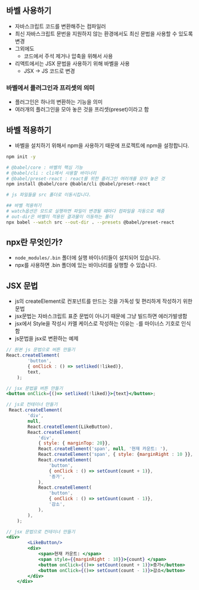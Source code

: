 ## 바벨 사용하기
* 자바스크립트 코드를 변환해주는 컴파일러
* 최신 자바스크립트 문번을 지원하지 않는 환경에서도 최신 문법을 사용할 수 있도록 변경
* 그외에도
  * 코드에서 주석 제거나 압축을 위해서 사용
* 리액트에서는 JSX 문법을 사용하기 위해 바벨을 사용
  * JSX -> JS 코드로 변경

### 바벨에서 플러그인과 프리셋의 의미
* 플러그인은 하나의 변환하는 기능을 의미
* 여러개의 플러그인을 모아 놓은 것을 프리셋(preset)이라고 함

## 바벨 적용하기 
* 바벨을 설치하기 위해서 npm을 사용하기 때문에 프로젝트에 npm을 설정합니다.
```bash
npm init -y

# @babel/core : 바벨의 핵심 기능
# @babel/cli : cli에서 사용할 바이너리 
# @babel/preset-react : react를 위한 플러그인 여러개를 모아 놓은 것
npm install @babel/core @bable/cli @babel/preset-react

# js 파일들을 src 폴더로 이동시킵니다. 

## 바벨 적용하기
# watch옵션은 모드로 실행하면 파일이 변경될 때마다 컴파일을 자동으로 해줌
# out-dir은 바벨이 적용된 결과물이 이동하는 폴더 
npx babel --watch src --out-dir . --presets @babel/preset-react
```
## npx란 무엇인가?
* `node_modules/.bin` 폴더에 실행 바이너리들이 설치되어 있습니다.
* npx를 사용하면 .bin 폴더에 있는 바이너리를 실행할 수 있습니다.

## JSX 문법
* js의 createElement로 컨포넌트를 만드는 것을 가독성 및 편리하게 작성하기 위한 문법 
* jsx문법는 자바스크립트 표준 문법이 아니기 때문에 그냥 빌드하면 에러가발생함
* jsx에서 Style을 작성시 카멜 케이스로 작성하는 이유는 `-`를 마이너스 기호로 인식 함
* js문법을 jsx로 변환하는 예제
```jsx
// 원본 js 문법으로 버튼 만들기 
React.createElement(
        'button',
        { onClick : () => setliked(!liked)},
        text,
    );

// jsx 문법을 버튼 만들기
<button onClick={()=> setliked(!liked)}>{text}</button>;

// js로 컨테이너 만들기
 React.createElement(
        'div',
        null,
        React.createElement(LikeButton),
        React.createElement(
            'div',
            { style: { marginTop: 20}},
            React.createElement('span', null, '현재 카운트: '),
            React.createElement('span', { style: {marginRight : 10 }}, count),
            React.createElement(
                'button',
                { onClick : () => setCount(count + 1)},
                '증가',
            ),
            React.createElement(
                'button',
                { onClick : () => setCount(count - 1)},
                '감소',
            ),
        ),
    );

// jsx 문법으로 컨테이너 만들기
<div>
        <LikeButton/>
        <div>
            <span>현재 카운트: </span>
            <span style={{marginRight : 10}}>{count} </span>
            <button onClick={()=> setCount(count + 1)}>증가</button>
            <button onClick={()=> setCount(count - 1)}>감소</button>
        </div>
    </div>
```